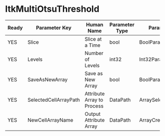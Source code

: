 # ItkMultiOtsuThreshold #

| Ready | Parameter Key | Human Name | Parameter Type | Parameter Class |
|-------|---------------|------------|-----------------|----------------|
| YES | Slice | Slice at a Time | bool | BoolParameter |
| YES | Levels | Number of Levels | int32 | Int32Parameter |
| YES | SaveAsNewArray | Save as New Array | bool | BoolParameter |
| YES | SelectedCellArrayPath | Attribute Array to Process | DataPath | ArraySelectionParameter |
| YES | NewCellArrayName | Output Attribute Array | DataPath | ArrayCreationParameter |
